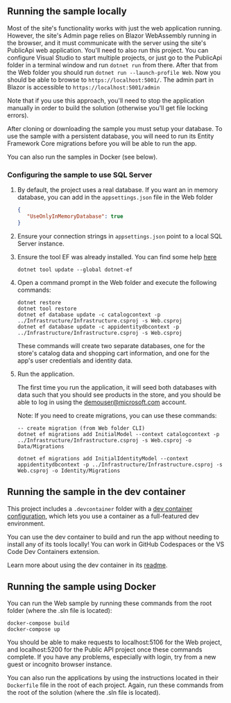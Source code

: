 ## Running the sample locally
Most of the site's functionality works with just the web application running. However, the site's Admin page relies on Blazor WebAssembly running in the browser, and it must communicate with the server using the site's PublicApi web application. You'll need to also run this project. You can configure Visual Studio to start multiple projects, or just go to the PublicApi folder in a terminal window and run `dotnet run` from there. After that from the Web folder you should run `dotnet run --launch-profile Web`. Now you should be able to browse to `https://localhost:5001/`. The admin part in Blazor is accessible to `https://localhost:5001/admin`  

Note that if you use this approach, you'll need to stop the application manually in order to build the solution (otherwise you'll get file locking errors).

After cloning or downloading the sample you must setup your database. 
To use the sample with a persistent database, you will need to run its Entity Framework Core migrations before you will be able to run the app.

You can also run the samples in Docker (see below).

### Configuring the sample to use SQL Server

1. By default, the project uses a real database. If you want an in memory database, you can add in the `appsettings.json` file in the Web folder

    ```json
   {
       "UseOnlyInMemoryDatabase": true
   }
    ```

1. Ensure your connection strings in `appsettings.json` point to a local SQL Server instance.
1. Ensure the tool EF was already installed. You can find some help [here](https://docs.microsoft.com/ef/core/miscellaneous/cli/dotnet)

    ```
    dotnet tool update --global dotnet-ef
    ```

1. Open a command prompt in the Web folder and execute the following commands:

    ```
    dotnet restore
    dotnet tool restore
    dotnet ef database update -c catalogcontext -p ../Infrastructure/Infrastructure.csproj -s Web.csproj
    dotnet ef database update -c appidentitydbcontext -p ../Infrastructure/Infrastructure.csproj -s Web.csproj
    ```

    These commands will create two separate databases, one for the store's catalog data and shopping cart information, and one for the app's user credentials and identity data.

1. Run the application.

    The first time you run the application, it will seed both databases with data such that you should see products in the store, and you should be able to log in using the demouser@microsoft.com account.

    Note: If you need to create migrations, you can use these commands:

    ```
    -- create migration (from Web folder CLI)
    dotnet ef migrations add InitialModel --context catalogcontext -p ../Infrastructure/Infrastructure.csproj -s Web.csproj -o Data/Migrations

    dotnet ef migrations add InitialIdentityModel --context appidentitydbcontext -p ../Infrastructure/Infrastructure.csproj -s Web.csproj -o Identity/Migrations
    ```

## Running the sample in the dev container

This project includes a `.devcontainer` folder with a [dev container configuration](https://containers.dev/), which lets you use a container as a full-featured dev environment.

You can use the dev container to build and run the app without needing to install any of its tools locally! You can work in GitHub Codespaces or the VS Code Dev Containers extension.

Learn more about using the dev container in its [readme](/.devcontainer/devcontainerreadme.md).

## Running the sample using Docker

You can run the Web sample by running these commands from the root folder (where the .sln file is located):

```
docker-compose build
docker-compose up
```

You should be able to make requests to localhost:5106 for the Web project, and localhost:5200 for the Public API project once these commands complete. If you have any problems, especially with login, try from a new guest or incognito browser instance.

You can also run the applications by using the instructions located in their `Dockerfile` file in the root of each project. Again, run these commands from the root of the solution (where the .sln file is located).